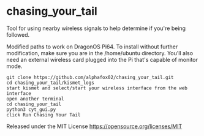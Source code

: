 # chasing_your_tail
Tool for using nearby wireless signals to help determine if you're being followed. 


Modified paths to work on DragonOS Pi64. To install without further modification, make sure you are in 
the /home/ubuntu directory. You'll also need an external wireless card plugged into the Pi that's capable of monitor mode.

```
git clone https://github.com/alphafox02/chasing_your_tail.git
cd chasing_your_tail/kismet_logs
start kismet and select/start your wireless interface from the web interface
open another terminal
cd chasing_your_tail
python3 cyt_gui.py
click Run Chasing Your Tail
```

Released under the MIT License https://opensource.org/licenses/MIT
